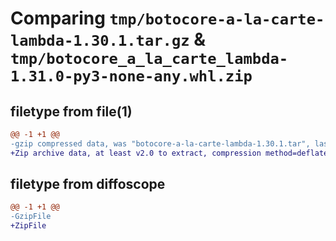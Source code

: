 # Comparing `tmp/botocore-a-la-carte-lambda-1.30.1.tar.gz` & `tmp/botocore_a_la_carte_lambda-1.31.0-py3-none-any.whl.zip`

## filetype from file(1)

```diff
@@ -1 +1 @@
-gzip compressed data, was "botocore-a-la-carte-lambda-1.30.1.tar", last modified: Thu Jul  6 01:45:13 2023, max compression
+Zip archive data, at least v2.0 to extract, compression method=deflate
```

## filetype from diffoscope

```diff
@@ -1 +1 @@
-GzipFile
+ZipFile
```

